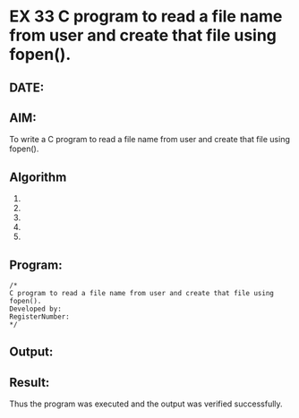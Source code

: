 # EX 33 C program to read a file name from user and create that file using fopen().
## DATE:
## AIM:
To write a C program to read a file name from user and create that file using fopen().

## Algorithm
1. 
2. 
3. 
4.  
5.   

## Program:
```
/*
C program to read a file name from user and create that file using fopen().
Developed by: 
RegisterNumber:  
*/
```

## Output:



## Result:
Thus the program was executed and the output was verified successfully.
